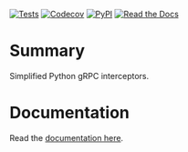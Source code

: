 [![Tests](https://github.com/d5h-foss/grpc-interceptor/workflows/Tests/badge.svg)](https://github.com/d5h-foss/grpc-interceptor/actions?workflow=Tests)
[![Codecov](https://codecov.io/gh/d5h-foss/grpc-interceptor/branch/master/graph/badge.svg)](https://codecov.io/gh/d5h-foss/grpc-interceptor)
[![PyPI](https://img.shields.io/pypi/v/grpc-interceptor.svg)](https://pypi.org/project/grpc-interceptor/)
[![Read the Docs](https://readthedocs.org/projects/grpc-interceptor/badge/)](https://grpc-interceptor.readthedocs.io/)

# Summary

Simplified Python gRPC interceptors.

# Documentation

Read the [documentation here](https://grpc-interceptor.readthedocs.io/).

